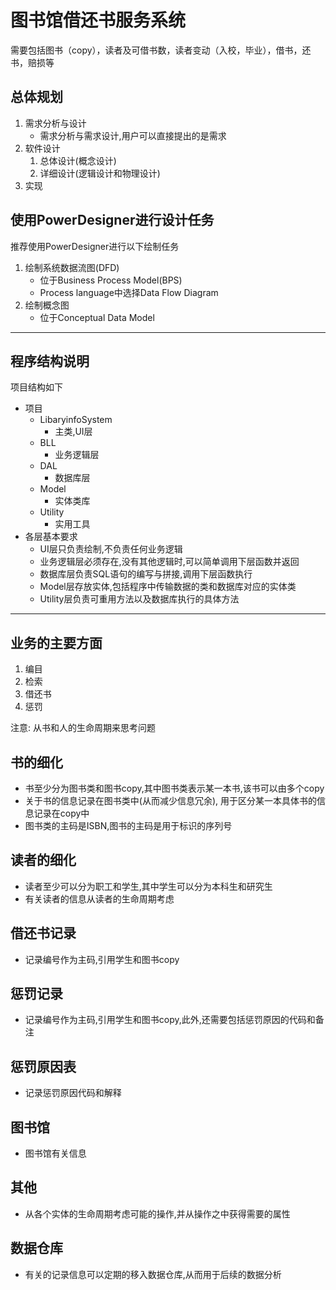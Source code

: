 图书馆借还书服务系统
================
需要包括图书（copy），读者及可借书数，读者变动（入校，毕业），借书，还书，赔损等

总体规划
------------
1. 需求分析与设计
	- 需求分析与需求设计,用户可以直接提出的是需求
2. 软件设计
	1. 总体设计(概念设计)
	2. 详细设计(逻辑设计和物理设计)
3. 实现



使用PowerDesigner进行设计任务
----------------------------------
推荐使用PowerDesigner进行以下绘制任务
1. 绘制系统数据流图(DFD)
	- 位于Business Process Model(BPS)
	- Process language中选择Data Flow Diagram
2. 绘制概念图
	- 位于Conceptual Data Model




---------------------------------------------------------------------------------------

程序结构说明
----------------
项目结构如下
- 项目
	- LibaryinfoSystem
		- 主类,UI层
	- BLL
		- 业务逻辑层
	- DAL
		- 数据库层
	- Model
		- 实体类库
	- Utility
		- 实用工具
- 各层基本要求
	- UI层只负责绘制,不负责任何业务逻辑
	- 业务逻辑层必须存在,没有其他逻辑时,可以简单调用下层函数并返回
	- 数据库层负责SQL语句的编写与拼接,调用下层函数执行
	- Model层存放实体,包括程序中传输数据的类和数据库对应的实体类
	- Utility层负责可重用方法以及数据库执行的具体方法

-----------------------------------------------------------------------

## 业务的主要方面
1. 编目
2. 检索
3. 借还书
4. 惩罚

注意: 从书和人的生命周期来思考问题

## 书的细化
- 书至少分为图书类和图书copy,其中图书类表示某一本书,该书可以由多个copy
- 关于书的信息记录在图书类中(从而减少信息冗余), 用于区分某一本具体书的信息记录在copy中
- 图书类的主码是ISBN,图书的主码是用于标识的序列号

## 读者的细化
- 读者至少可以分为职工和学生,其中学生可以分为本科生和研究生
- 有关读者的信息从读者的生命周期考虑

## 借还书记录
- 记录编号作为主码,引用学生和图书copy

## 惩罚记录
- 记录编号作为主码,引用学生和图书copy,此外,还需要包括惩罚原因的代码和备注

## 惩罚原因表
- 记录惩罚原因代码和解释

## 图书馆
- 图书馆有关信息

## 其他
- 从各个实体的生命周期考虑可能的操作,并从操作之中获得需要的属性

## 数据仓库
- 有关的记录信息可以定期的移入数据仓库,从而用于后续的数据分析